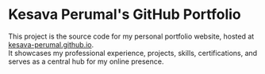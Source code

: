 # Kesava Perumal's GitHub Portfolio

This project is the source code for my personal portfolio website, hosted at [kesava-perumal.github.io](https://kesava-perumal.github.io/).  
It showcases my professional experience, projects, skills, certifications, and serves as a central hub for my online presence.